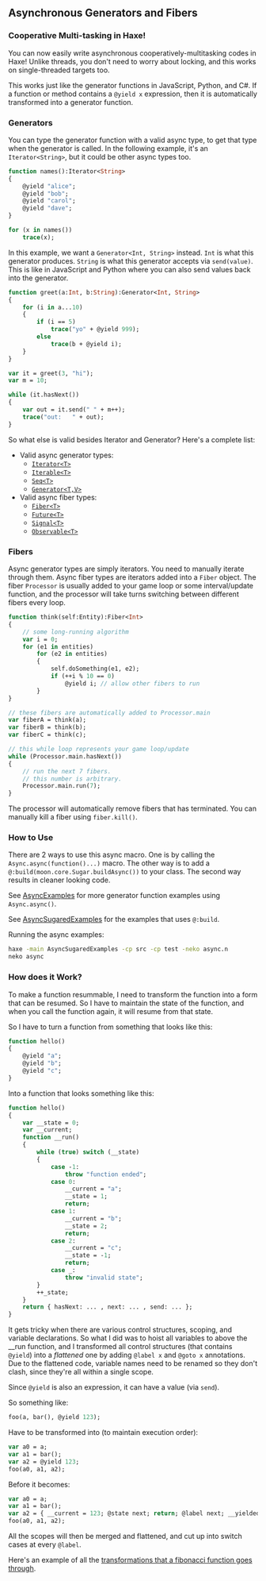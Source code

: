 ## Asynchronous Generators and Fibers

### Cooperative Multi-tasking in Haxe!

You can now easily write asynchronous cooperatively-multitasking codes in Haxe! Unlike threads, you don't need to worry about locking, and this works on single-threaded targets too.

This works just like the generator functions in JavaScript, Python, and C#. If a function or method contains a `@yield x` expression, then it is automatically transformed into a generator function.

### Generators

You can type the generator function with a valid async type, to get that type when the generator is called. In the following example, it's an `Iterator<String>`, but it could be other async types too.

```haxe
function names():Iterator<String>
{
    @yield "alice";
    @yield "bob";
    @yield "carol";
    @yield "dave";
}

for (x in names())
    trace(x);
```

In this example, we want a `Generator<Int, String>` instead. `Int` is what this generator produces. `String` is what this generator accepts via `send(value)`. This is like in JavaScript and Python where you can also send values back into the generator.

```haxe
function greet(a:Int, b:String):Generator<Int, String>
{
    for (i in a...10)
    {
        if (i == 5)
            trace("yo" + @yield 999);
        else
            trace(b + @yield i);
    }
}

var it = greet(3, "hi");
var m = 10;

while (it.hasNext())
{
    var out = it.send(" " + m++);
    trace("out:   " + out);
}
```

So what else is valid besides Iterator and Generator? Here's a complete list:

- Valid async generator types:
    - [`Iterator<T>`](https://github.com/HaxeFoundation/haxe/blob/development/std/StdTypes.hx#L109)
    - [`Iterable<T>`](https://github.com/HaxeFoundation/haxe/blob/development/std/StdTypes.hx#L140)
    - [`Seq<T>`](src/moon/core/Seq.hx)
    - [`Generator<T,V>`](src/moon/core/Generator.hx)
- Valid async fiber types:
    - [`Fiber<T>`](src/moon/core/Fiber.hx)
    - [`Future<T>`](src/moon/core/Future.hx)
    - [`Signal<T>`](src/moon/core/Signal.hx)
    - [`Observable<T>`](src/moon/core/Observable.hx)

### Fibers

Async generator types are simply iterators. You need to manually iterate through them. Async fiber types are iterators added into a `Fiber` object. The fiber `Processor` is usually added to your game loop or some interval/update function, and the processor will take turns switching between different fibers every loop.

```haxe
function think(self:Entity):Fiber<Int>
{
    // some long-running algorithm
    var i = 0;
    for (e1 in entities)
        for (e2 in entities)
        {
            self.doSomething(e1, e2);
            if (++i % 10 == 0)
                @yield i; // allow other fibers to run
        }
}

// these fibers are automatically added to Processor.main
var fiberA = think(a);
var fiberB = think(b);
var fiberC = think(c);

// this while loop represents your game loop/update
while (Processor.main.hasNext())
{
    // run the next 7 fibers.
    // this number is arbitrary.
    Processor.main.run(7);
}

```

The processor will automatically remove fibers that has terminated. You can manually kill a fiber using `fiber.kill()`.

### How to Use

There are 2 ways to use this async macro. One is by calling the `Async.async(function()...)` macro. The other way is to add a `@:build(moon.core.Sugar.buildAsync())` to your class. The second way results in cleaner looking code.

See [AsyncExamples](test/AsyncExamples.hx) for more generator function examples using `Async.async()`.

See [AsyncSugaredExamples](test/AsyncSugaredExamples.hx) for the examples that uses `@:build`.

Running the async examples:

```bash
haxe -main AsyncSugaredExamples -cp src -cp test -neko async.n
neko async
```

### How does it Work?

To make a function resummable, I need to transform the function into a form that can be resumed. So I have to maintain the state of the function, and when you call the function again, it will resume from that state.

So I have to turn a function from something that looks like this:

```haxe
function hello()
{
    @yield "a";
    @yield "b";
    @yield "c";
}
```

Into a function that looks something like this:

```haxe
function hello()
{
    var __state = 0;
    var __current;
    function __run()
    {
        while (true) switch (__state)
        {
            case -1:
                throw "function ended";
            case 0:
                __current = "a";
                __state = 1;
                return;
            case 1:
                __current = "b";
                __state = 2;
                return;
            case 2:
                __current = "c";
                __state = -1;
                return;
            case _:
                throw "invalid state";
        }
        ++_state;
    }
    return { hasNext: ... , next: ... , send: ... };
}
```

It gets tricky when there are various control structures, scoping, and variable declarations. So what I did was to hoist all variables to above the __run function, and I transformed all control structures (that contains `@yield`) into a *flattened* one by adding `@label x` and `@goto x` annotations. Due to the flattened code, variable names need to be renamed so they don't clash, since they're all within a single scope.

Since `@yield` is also an expression, it can have a value (via `send`).

So something like:

```haxe
foo(a, bar(), @yield 123);
```

Have to be transformed into (to maintain execution order):

```haxe
var a0 = a;
var a1 = bar();
var a2 = @yield 123;
foo(a0, a1, a2);
```

Before it becomes:

```haxe
var a0 = a;
var a1 = bar();
var a2 = { __current = 123; @state next; return; @label next; __yielded; };
foo(a0, a1, a2);
```

All the scopes will then be merged and flattened, and cut up into switch cases at every `@label`.

Here's an example of all the [transformations that a fibonacci function goes through](https://gist.github.com/profound7/0408725cc82068a3019ad1a3b7beacf6).